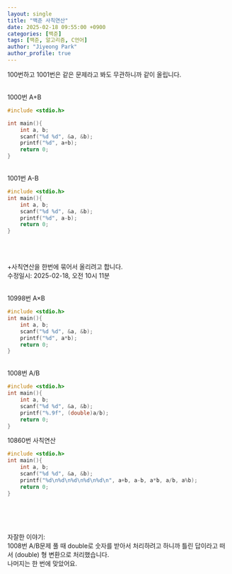 ```yaml
---
layout: single
title: "백준 사칙연산"
date: 2025-02-18 09:55:00 +0900
categories: [백준]
tags: [백준, 알고리즘, C언어]
author: "Jiyeong Park"
author_profile: true
---
```


100번하고 1001번은 같은 문제라고 봐도 무관하니까 같이 올립니다.<br>

<br>
1000번 A+B

```c
#include <stdio.h>

int main(){
    int a, b;
    scanf("%d %d", &a, &b);
    printf("%d", a+b);
    return 0;
}
```

<br>
1001번 A-B

```c
#include <stdio.h>
int main(){
    int a, b;
    scanf("%d %d", &a, &b);
    printf("%d", a-b);
    return 0;
}
```

<br><br>

\+사칙연산을 한번에 묶어서 올리려고 합니다.<br>
수정일시: 2025-02-18, 오전 10시 11분

<br>
10998번 A×B

```c
#include <stdio.h>
int main(){
    int a, b;
    scanf("%d %d", &a, &b);
    printf("%d", a*b);
    return 0;
}
```

<br>
1008번 A/B

```c
#include <stdio.h>
int main(){
    int a, b;
    scanf("%d %d", &a, &b);
    printf("%.9f", (double)a/b);
    return 0;
}
```

10860번 사칙연산

```c
#include <stdio.h>
int main(){
    int a, b;
    scanf("%d %d", &a, &b);
    printf("%d\n%d\n%d\n%d\n%d\n", a+b, a-b, a*b, a/b, a%b);
    return 0;
}
```

<br><br><br>

자잘한 이야기:<br>
1008번 A/B문제 풀 때 double로 숫자를 받아서 처리하려고 하니까 틀린 답이라고 떠서 (double) 형 변환으로 처리했습니다.<br>
나머지는 한 번에 맞았어요.
